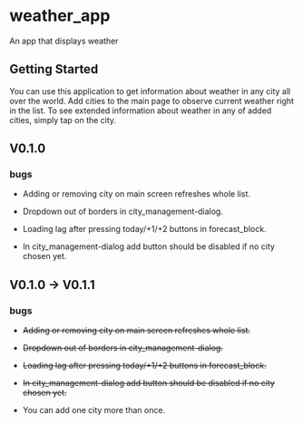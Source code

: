 # weather_app

An app that displays weather

## Getting Started

You can use this application to get information about weather in any city all over the world.
Add cities to the main page to observe current weather right in the list.
To see extended information about weather in any of added cities, simply tap on the city.


## V0.1.0

### bugs


- Adding or removing city on main screen refreshes whole list.

- Dropdown out of borders in city_management-dialog.

- Loading lag after pressing today/+1/+2 buttons in forecast_block.

- In city_management-dialog add button should be disabled if no city chosen yet.

## V0.1.0 -> V0.1.1

### bugs

- ~~Adding or removing city on main screen refreshes whole list.~~

- ~~Dropdown out of borders in city_management-dialog.~~

- ~~Loading lag after pressing today/+1/+2 buttons in forecast_block.~~

- ~~In city_management-dialog add button should be disabled if no city chosen yet.~~

- You can add one city more than once.


